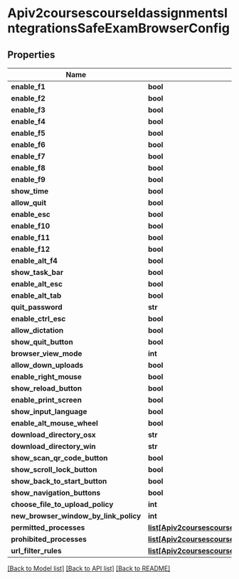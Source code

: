 # Apiv2coursescourseIdassignmentsIntegrationsSafeExamBrowserConfig

## Properties
Name | Type | Description | Notes
------------ | ------------- | ------------- | -------------
**enable_f1** | **bool** |  | [optional] 
**enable_f2** | **bool** |  | [optional] 
**enable_f3** | **bool** |  | [optional] 
**enable_f4** | **bool** |  | [optional] 
**enable_f5** | **bool** |  | [optional] 
**enable_f6** | **bool** |  | [optional] 
**enable_f7** | **bool** |  | [optional] 
**enable_f8** | **bool** |  | [optional] 
**enable_f9** | **bool** |  | [optional] 
**show_time** | **bool** |  | [optional] 
**allow_quit** | **bool** |  | [optional] 
**enable_esc** | **bool** |  | [optional] 
**enable_f10** | **bool** |  | [optional] 
**enable_f11** | **bool** |  | [optional] 
**enable_f12** | **bool** |  | [optional] 
**enable_alt_f4** | **bool** |  | [optional] 
**show_task_bar** | **bool** |  | [optional] 
**enable_alt_esc** | **bool** |  | [optional] 
**enable_alt_tab** | **bool** |  | [optional] 
**quit_password** | **str** |  | [optional] 
**enable_ctrl_esc** | **bool** |  | [optional] 
**allow_dictation** | **bool** |  | [optional] 
**show_quit_button** | **bool** |  | [optional] 
**browser_view_mode** | **int** |  | [optional] 
**allow_down_uploads** | **bool** |  | [optional] 
**enable_right_mouse** | **bool** |  | [optional] 
**show_reload_button** | **bool** |  | [optional] 
**enable_print_screen** | **bool** |  | [optional] 
**show_input_language** | **bool** |  | [optional] 
**enable_alt_mouse_wheel** | **bool** |  | [optional] 
**download_directory_osx** | **str** |  | [optional] 
**download_directory_win** | **str** |  | [optional] 
**show_scan_qr_code_button** | **bool** |  | [optional] 
**show_scroll_lock_button** | **bool** |  | [optional] 
**show_back_to_start_button** | **bool** |  | [optional] 
**show_navigation_buttons** | **bool** |  | [optional] 
**choose_file_to_upload_policy** | **int** |  | [optional] 
**new_browser_window_by_link_policy** | **int** |  | [optional] 
**permitted_processes** | [**list[Apiv2coursescourseIdassignmentsIntegrationsSafeExamBrowserConfigPermittedProcesses]**](Apiv2coursescourseIdassignmentsIntegrationsSafeExamBrowserConfigPermittedProcesses.md) |  | [optional] 
**prohibited_processes** | [**list[Apiv2coursescourseIdassignmentsIntegrationsSafeExamBrowserConfigProhibitedProcesses]**](Apiv2coursescourseIdassignmentsIntegrationsSafeExamBrowserConfigProhibitedProcesses.md) |  | [optional] 
**url_filter_rules** | [**list[Apiv2coursescourseIdassignmentsIntegrationsSafeExamBrowserConfigURLFilterRules]**](Apiv2coursescourseIdassignmentsIntegrationsSafeExamBrowserConfigURLFilterRules.md) |  | [optional] 

[[Back to Model list]](../README.md#documentation-for-models) [[Back to API list]](../README.md#documentation-for-api-endpoints) [[Back to README]](../README.md)


